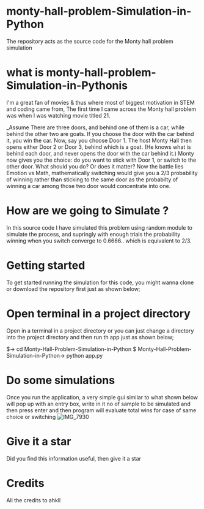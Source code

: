 # monty-hall-problem-Simulation-in-Python
The repository acts as the source code for the Monty hall problem simulation

# what is monty-hall-problem-Simulation-in-Pythonis 

I'm a great fan of movies & thus where most of biggest motivation in STEM and coding came from, The first time I came across the Monty hall problem was when I was watching movie titled 21.

_Assume There are three doors, and behind one of them is a car, while behind the other two are goats. If you choose the door with the car behind it, you win the car. Now, say you choose Door 1. The host Monty Hall then opens either Door 2 or Door 3, behind which is a goat. (He knows what is behind each door, and never opens the door with the car behind it.) Monty now gives you the choice: do you want to stick with Door 1, or switch to the other door. What should you do? Or does it matter?
Now the battle lies Emotion vs Math, mathematically switching would give you a 2/3 probability of winning rather than sticking to the same door as the probabilty of winning a car among those two door would concentrate into one.
# How are we going to Simulate ?

In this source code I have simulated this problem using random module to simulate the process, and supringly with enough trials the probability winning when you switch converge to 0.6666.. which is equivalent to 2/3.

# Getting started

To get started running the simulation for this code, you might wanna clone or download the repository first just as shown below;



# Open terminal in a project directory

Open in a terminal in a project directory or you can just change a directory into the project directory and then run th app just as shown below;

$-> cd Monty-Hall-Problem-Simulation-in-Python
$ Monty-Hall-Problem-Simulation-in-Python-> python app.py


# Do some simulations

Once you run the application, a very simple gui similar to what shown below will pop up with an entry box, write in it no of sample to be simulated and then press enter and then program will evaluate total wins for case of same choice or switching
![IMG_7930](https://github.com/ahkll/monty-hall-problem-Simulation-in-Python/assets/137267387/6b429623-1b7a-4863-bfe0-1c12118004d8)

# Give it a star

Did you find this information useful, then give it a star

# Credits

All the credits to ahkll
